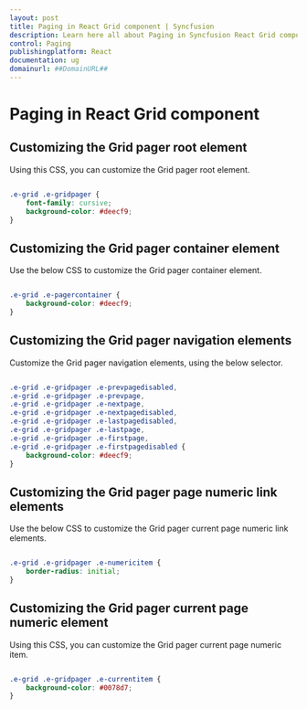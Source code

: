 ```yaml
---
layout: post
title: Paging in React Grid component | Syncfusion
description: Learn here all about Paging in Syncfusion React Grid component of Syncfusion Essential JS 2 and more.
control: Paging 
publishingplatform: React
documentation: ug
domainurl: ##DomainURL##
---
```


# Paging in React Grid component

## Customizing the Grid pager root element

Using this CSS, you can customize the Grid pager root element.

```css

.e-grid .e-gridpager {
    font-family: cursive;
    background-color: #deecf9;
}

```

## Customizing the Grid pager container element

Use the below CSS to customize the Grid pager container element.

```css

.e-grid .e-pagercontainer {
    background-color: #deecf9;
}

```

## Customizing the Grid pager navigation elements

Customize the Grid pager navigation elements, using the below selector.

```css

.e-grid .e-gridpager .e-prevpagedisabled,
.e-grid .e-gridpager .e-prevpage,
.e-grid .e-gridpager .e-nextpage,
.e-grid .e-gridpager .e-nextpagedisabled,
.e-grid .e-gridpager .e-lastpagedisabled,
.e-grid .e-gridpager .e-lastpage,
.e-grid .e-gridpager .e-firstpage,
.e-grid .e-gridpager .e-firstpagedisabled {
    background-color: #deecf9;
}

```

## Customizing the Grid pager page numeric link elements

Use the below CSS to customize the Grid pager current page numeric link elements.

```css

.e-grid .e-gridpager .e-numericitem {
    border-radius: initial;
}

```

## Customizing the Grid pager current page numeric element

Using this CSS, you can customize the Grid pager current page numeric item.

```css

.e-grid .e-gridpager .e-currentitem {
    background-color: #0078d7;
}

```